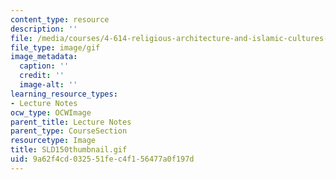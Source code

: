```yaml
---
content_type: resource
description: ''
file: /media/courses/4-614-religious-architecture-and-islamic-cultures-fall-2002/9a62f4cd032551fec4f156477a0f197d_SLD150thumbnail.gif
file_type: image/gif
image_metadata:
  caption: ''
  credit: ''
  image-alt: ''
learning_resource_types:
- Lecture Notes
ocw_type: OCWImage
parent_title: Lecture Notes
parent_type: CourseSection
resourcetype: Image
title: SLD150thumbnail.gif
uid: 9a62f4cd-0325-51fe-c4f1-56477a0f197d
---
```

